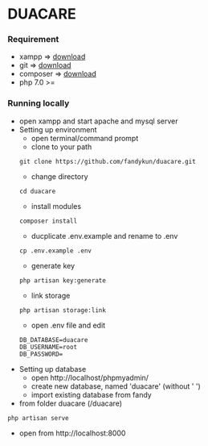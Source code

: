 # DUACARE
### Requirement
- xampp => [download](https://www.apachefriends.org/index.html)
- git => [download](https://git-scm.com/downloads)
- composer => [download](https://getcomposer.org/Composer-Setup.exe)
- php 7.0 >=

### Running locally
- open xampp and start apache and mysql server
- Setting up environment
    - open terminal/command prompt
    - clone to your path
    ```
    git clone https://github.com/fandykun/duacare.git
    ```
    - change directory
    ```
    cd duacare
    ```
    - install modules
    ```
    composer install
    ```
    - ducplicate .env.example and rename to .env
    ```
    cp .env.example .env
    ```
    - generate key
    ```
    php artisan key:generate
    ```
    - link storage
    ```
    php artisan storage:link
    ```
    - open .env file and edit
    ```
    DB_DATABASE=duacare
    DB_USERNAME=root
    DB_PASSWORD=
    ```
- Setting up database
    - open http://localhost/phpmyadmin/
    - create new database, named 'duacare' (without ' ')
    - import existing database from fandy
- from folder duacare (/duacare)
```
php artisan serve
```
- open from http://localhost:8000